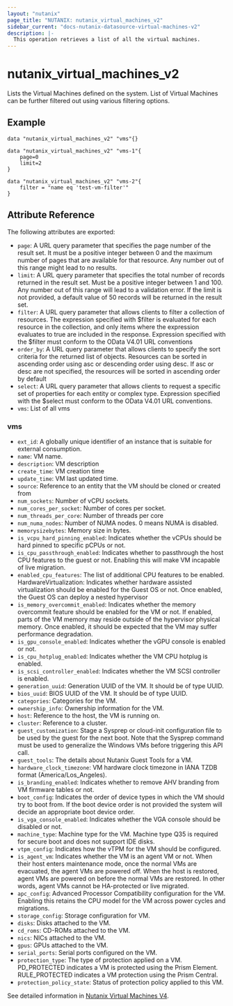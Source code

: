 ```yaml
---
layout: "nutanix"
page_title: "NUTANIX: nutanix_virtual_machines_v2"
sidebar_current: "docs-nutanix-datasource-virtual-machines-v2"
description: |-
  This operation retrieves a list of all the virtual machines.
---
```


# nutanix_virtual_machines_v2

Lists the Virtual Machines defined on the system. List of Virtual Machines can be further filtered out using various filtering options.

## Example

```hcl
data "nutanix_virtual_machines_v2" "vms"{}

data "nutanix_virtual_machines_v2" "vms-1"{
    page=0
    limit=2
}

data "nutanix_virtual_machines_v2" "vms-2"{
    filter = "name eq 'test-vm-filter'"
}
```

## Attribute Reference

The following attributes are exported:

- `page`: A URL query parameter that specifies the page number of the result set. It must be a positive integer between 0 and the maximum number of pages that are available for that resource. Any number out of this range might lead to no results.
- `limit`: A URL query parameter that specifies the total number of records returned in the result set. Must be a positive integer between 1 and 100. Any number out of this range will lead to a validation error. If the limit is not provided, a default value of 50 records will be returned in the result set.
- `filter`: A URL query parameter that allows clients to filter a collection of resources. The expression specified with $filter is evaluated for each resource in the collection, and only items where the expression evaluates to true are included in the response. Expression specified with the $filter must conform to the OData V4.01 URL conventions
- `order_by`: A URL query parameter that allows clients to specify the sort criteria for the returned list of objects. Resources can be sorted in ascending order using asc or descending order using desc. If asc or desc are not specified, the resources will be sorted in ascending order by default
- `select`: A URL query parameter that allows clients to request a specific set of properties for each entity or complex type. Expression specified with the $select must conform to the OData V4.01 URL conventions.
- `vms`: List of all vms

### vms

- `ext_id`: A globally unique identifier of an instance that is suitable for external consumption.
- `name`: VM name.
- `description`: VM description
- `create_time`: VM creation time
- `update_time`: VM last updated time.
- `source`: Reference to an entity that the VM should be cloned or created from
- `num_sockets`: Number of vCPU sockets.
- `num_cores_per_socket`: Number of cores per socket.
- `num_threads_per_core`: Number of threads per core
- `num_numa_nodes`: Number of NUMA nodes. 0 means NUMA is disabled.
- `memorysizebytes`: Memory size in bytes.
- `is_vcpu_hard_pinning_enabled`: Indicates whether the vCPUs should be hard pinned to specific pCPUs or not.
- `is_cpu_passthrough_enabled`: Indicates whether to passthrough the host CPU features to the guest or not. Enabling this will make VM incapable of live migration.
- `enabled_cpu_features`: The list of additional CPU features to be enabled. HardwareVirtualization: Indicates whether hardware assisted virtualization should be enabled for the Guest OS or not. Once enabled, the Guest OS can deploy a nested hypervisor
- `is_memory_overcommit_enabled`: Indicates whether the memory overcommit feature should be enabled for the VM or not. If enabled, parts of the VM memory may reside outside of the hypervisor physical memory. Once enabled, it should be expected that the VM may suffer performance degradation.
- `is_gpu_console_enabled`: Indicates whether the vGPU console is enabled or not.
- `is_cpu_hotplug_enabled`: Indicates whether the VM CPU hotplug is enabled.
- `is_scsi_controller_enabled`: Indicates whether the VM SCSI controller is enabled.
- `generation_uuid`: Generation UUID of the VM. It should be of type UUID.
- `bios_uuid`: BIOS UUID of the VM. It should be of type UUID.
- `categories`: Categories for the VM.
- `ownership_info`: Ownership information for the VM.
- `host`: Reference to the host, the VM is running on.
- `cluster`: Reference to a cluster.
- `guest_customization`: Stage a Sysprep or cloud-init configuration file to be used by the guest for the next boot. Note that the Sysprep command must be used to generalize the Windows VMs before triggering this API call.
- `guest_tools`: The details about Nutanix Guest Tools for a VM.
- `hardware_clock_timezone`: VM hardware clock timezone in IANA TZDB format (America/Los_Angeles).
- `is_branding_enabled`: Indicates whether to remove AHV branding from VM firmware tables or not.
- `boot_config`: Indicates the order of device types in which the VM should try to boot from. If the boot device order is not provided the system will decide an appropriate boot device order.
- `is_vga_console_enabled`: Indicates whether the VGA console should be disabled or not.
- `machine_type`: Machine type for the VM. Machine type Q35 is required for secure boot and does not support IDE disks.
- `vtpm_config`: Indicates how the vTPM for the VM should be configured.
- `is_agent_vm`: Indicates whether the VM is an agent VM or not. When their host enters maintenance mode, once the normal VMs are evacuated, the agent VMs are powered off. When the host is restored, agent VMs are powered on before the normal VMs are restored. In other words, agent VMs cannot be HA-protected or live migrated.
- `apc_config`: Advanced Processor Compatibility configuration for the VM. Enabling this retains the CPU model for the VM across power cycles and migrations.
- `storage_config`: Storage configuration for VM.
- `disks`: Disks attached to the VM.
- `cd_roms`: CD-ROMs attached to the VM.
- `nics`: NICs attached to the VM.
- `gpus`: GPUs attached to the VM.
- `serial_ports`: Serial ports configured on the VM.
- `protection_type`: The type of protection applied on a VM. PD_PROTECTED indicates a VM is protected using the Prism Element. RULE_PROTECTED indicates a VM protection using the Prism Central.
- `protection_policy_state`: Status of protection policy applied to this VM.

See detailed information in [Nutanix Virtual Machines V4](https://developers.nutanix.com/api-reference?namespace=vmm&version=v4.0).
